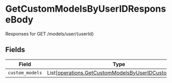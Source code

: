 # GetCustomModelsByUserIDResponseBody

Responses for GET /models/user/{userId}


## Fields

| Field                                                                                                                  | Type                                                                                                                   | Required                                                                                                               | Description                                                                                                            |
| ---------------------------------------------------------------------------------------------------------------------- | ---------------------------------------------------------------------------------------------------------------------- | ---------------------------------------------------------------------------------------------------------------------- | ---------------------------------------------------------------------------------------------------------------------- |
| `custom_models`                                                                                                        | List[[operations.GetCustomModelsByUserIDCustomModels](../../models/operations/getcustommodelsbyuseridcustommodels.md)] | :heavy_minus_sign:                                                                                                     | N/A                                                                                                                    |